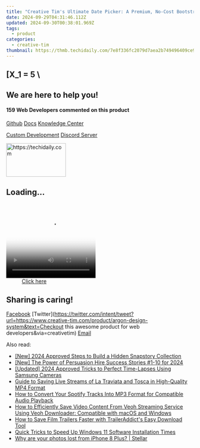 ```yaml
---
title: "Creative Tim's Ultimate Date Picker: A Premium, No-Cost Bootstrap Calendar"
date: 2024-09-29T04:31:46.112Z
updated: 2024-09-30T00:38:01.969Z
tags:
  - product
categories:
  - creative-tim
thumbnail: https://thmb.techidaily.com/7e8f336fc2079d7aea2b749496409ce99e4eee3883904481ad00375958028d28.jpg
---
```


## \[X_1 = 5 \

## We are here to help you!

#### 159 Web Developers commented on this product

[Github](https://github.com/creativetimofficial/argon-design-system) [Docs](https://tools.techidaily.com/creative-tim/products/) [Knowledge Center](https://tools.techidaily.com/creative-tim/products/) 

[Custom Development](https://tools.techidaily.com/creative-tim/products/) [Discord Server](https://discord.com/invite/FhCJCaHdQa) 

<!-- affiliate ads begin -->
<a href="https://aligracehair.sjv.io/c/5597632/2135366/19272" target="_top" id="2135366">
  <img src="//a.impactradius-go.com/display-ad/19272-2135366" border="0" alt="https://techidaily.com" width="160" height="90"/>
</a>
<img height="0" width="0" src="https://aligracehair.sjv.io/i/5597632/2135366/19272" style="position:absolute;visibility:hidden;" border="0" />
<!-- affiliate ads end -->

## Loading...

<!-- affiliate ads begin -->
<span id="1912746">
					<video width="240" height="200" style="cursor:pointer"
           poster="//a.impactradius-go.com/display-clicktoplayimage/1912746.png"
           onclick="if(!this.playClicked){this.play();this.setAttribute('controls',true);this.playClicked=true;}">
	   <source src="//a.impactradius-go.com/display-ad/20231-1912746">
	   <img src="//a.impactradius-go.com/display-clicktoplayimage/1912746.png" style="border: none; height: 100%; width: 100%; object-fit: contain">
	</video>
	<div style="width:150px;text-align:center"><a href="javascript:window.open(decodeURIComponent('https%3A%2F%2Fmindmanager.sjv.io%2Fc%2F5597632%2F1912746%2F20231'), '_blank');void(0);">Click here</a></div>
</span>
<img height="0" width="0" src="https://imp.pxf.io/i/5597632/1912746/20231" style="position:absolute;visibility:hidden;" border="0" />
<!-- affiliate ads end -->

## Sharing is caring!

[Facebook](https://www.facebook.com/sharer/sharer.php?u=https://www.creative-tim.com/product/argon-design-system?src=sdkpreparse) [Twitter](https://twitter.com/intent/tweet?url=https://www.creative-tim.com/product/argon-design-system&text=Checkout this awesome product for web developers&via=creativetim) [Email](https://tools.techidaily.com/creative-tim/products/)

<ins class="adsbygoogle"
     style="display:block"
     data-ad-format="autorelaxed"
     data-ad-client="ca-pub-7571918770474297"
     data-ad-slot="1223367746"></ins>

<ins class="adsbygoogle"
     style="display:block"
     data-ad-client="ca-pub-7571918770474297"
     data-ad-slot="8358498916"
     data-ad-format="auto"
     data-full-width-responsive="true"></ins>

<span class="atpl-alsoreadstyle">Also read:</span>
<div><ul>
<li><a href="https://snapchat-videos.techidaily.com/new-2024-approved-steps-to-build-a-hidden-snapstory-collection/"><u>[New] 2024 Approved Steps to Build a Hidden Snapstory Collection</u></a></li>
<li><a href="https://youtube-data.techidaily.com/he-power-of-persuasion-hire-success-stories-1-10-for-2024/"><u>[New] The Power of Persuasion Hire Success Stories #1-10 for 2024</u></a></li>
<li><a href="https://article-tips.techidaily.com/updated-2024-approved-tricks-to-perfect-time-lapses-using-samsung-cameras/"><u>[Updated] 2024 Approved Tricks to Perfect Time-Lapses Using Samsung Cameras</u></a></li>
<li><a href="https://fox-pages.techidaily.com/guide-to-saving-live-streams-of-la-traviata-and-tosca-in-high-quality-mp4-format/"><u>Guide to Saving Live Streams of La Traviata and Tosca in High-Quality MP4 Format</u></a></li>
<li><a href="https://fox-pages.techidaily.com/how-to-convert-your-spotify-tracks-into-mp3-format-for-compatible-audio-playback/"><u>How to Convert Your Spotify Tracks Into MP3 Format for Compatible Audio Playback</u></a></li>
<li><a href="https://fox-pages.techidaily.com/how-to-efficiently-save-video-content-from-veoh-streaming-service-using-veoh-downloader-compatible-with-macos-and-windows/"><u>How to Efficiently Save Video Content From Veoh Streaming Service Using Veoh Downloader: Compatible with macOS and Windows</u></a></li>
<li><a href="https://fox-pages.techidaily.com/how-to-save-film-trailers-faster-with-traileraddicts-easy-download-tool/"><u>How to Save Film Trailers Faster with TrailerAddict's Easy Download Tool</u></a></li>
<li><a href="https://tech-haven.techidaily.com/quick-tricks-to-speed-up-windows-11-software-installation-times/"><u>Quick Tricks to Speed Up Windows 11 Software Installation Times</u></a></li>
<li><a href="https://techidaily.com/why-are-your-photos-lost-from-iphone-8-plus-stellar-by-stellar-data-recovery-ios-iphone-data-recovery/"><u>Why are your photos lost from iPhone 8 Plus? | Stellar</u></a></li>
</ul></div>

